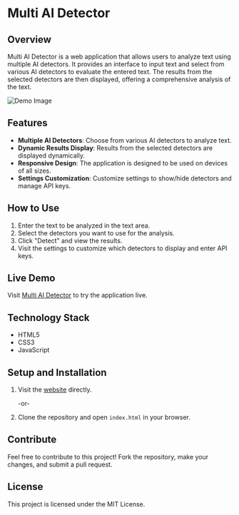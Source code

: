 # Multi AI Detector

## Overview

Multi AI Detector is a web application that allows users to analyze text using multiple AI detectors. It provides an interface to input text and select from various AI detectors to evaluate the entered text. The results from the selected detectors are then displayed, offering a comprehensive analysis of the text.

![Demo Image](./path-to-your-demo-image.png) 

## Features

- **Multiple AI Detectors**: Choose from various AI detectors to analyze text.
- **Dynamic Results Display**: Results from the selected detectors are displayed dynamically.
- **Responsive Design**: The application is designed to be used on devices of all sizes.
- **Settings Customization**: Customize settings to show/hide detectors and manage API keys.

## How to Use

1. Enter the text to be analyzed in the text area.
2. Select the detectors you want to use for the analysis.
3. Click "Detect" and view the results.
4. Visit the settings to customize which detectors to display and enter API keys.

## Live Demo

Visit [Multi AI Detector](https://hichipli.github.io/Multi-AI-Detector/) to try the application live.

## Technology Stack

- HTML5
- CSS3
- JavaScript

## Setup and Installation

1. Visit the [website](https://hichipli.github.io/Multi-AI-Detector/) directly.
   
   -or-
   
2. Clone the repository and open `index.html` in your browser.

## Contribute

Feel free to contribute to this project! Fork the repository, make your changes, and submit a pull request.

## License

This project is licensed under the MIT License.
